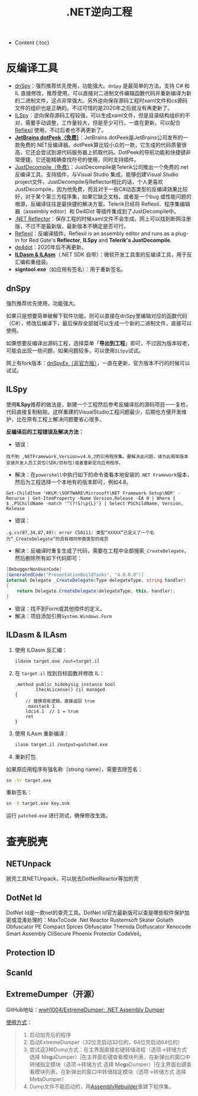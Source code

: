 ﻿---
layout:		post
category:	"sec"
title:		".NET逆向工程"

tags:		[]
---
- Content
{:toc}


# 反编译工具

- [dnSpy](https://github.com/dnSpy/dnSpy)：强烈推荐优先使用，功能强大。`dnSpy` 是最简单的方法，支持 C# 和 IL 直接修改，推荐使用。可以直接对二进制文件编辑函数代码并重新编译为新的二进制文件，这点非常强大。另外逆向保存源码工程时xaml文件和cs源码文件的组织也是正确的。不过可惜的是2020年之后就没有再更新了。
- [ILSpy](https://github.com/icsharpcode/ILSpy)：逆向保存源码工程较强，可以生成xaml文件，但是目录结构组织的不对，需要手动调整，工作量较大，但是至少可行。一直在更新。可以配合 [Reflexil](https://github.com/sailro/Reflexil) 使用，不过后者也不再更新了。
- [**JetBrains dotPeek（免费）**](https://www.jetbrains.com/decompiler/)：JetBrains dotPeek是JetBrains公司发布的一款免费的.NET反编译器。dotPeek算比较小众的一款，它生成的代码质量很高，它还会尝试到源代码服务器上抓取代码。DotPeek的导航功能和快捷键非常便捷。它还能精确查找符号的使用，同时支持插件。
- [JustDecompile（免费）](https://www.telerik.com/products/decompiler.aspx)：JustDecompile是Telerik公司推出一个免费的.net反编译工具，支持插件，与Visual Studio 集成，能够创建Visual Studio project文件。JustDecompile与Reflector相比的话，个人更喜欢JustDecompile，因为他免费，而且对于一些C#动态类型的反编译效果比较好，对于某个第三方程序集，如果它缺乏文档，或者是一个bug 或性能问题的根源，反编译往往是最快捷的解决方案。Telerik已经将 Reflexil、程序集编辑器（assembly editor）和 De4Dot 等插件集成到了JustDecompile中。
- [.NET Reflector](https://www.red-gate.com/products/dotnet-development/reflector/)：保存工程的时候xaml文件不会生成，网上可以找到断网注册版，不过不是最新版，最新版本不确定是否可行。
- [Reflexil](https://github.com/sailro/Reflexil)：反编译插件。Reflexil is an assembly editor and runs as a plug-in for Red Gate's **Reflector**, **ILSpy** and **Telerik's JustDecompile**.
- [de4dot](https://github.com/de4dot/de4dot)：2020年后不再更新。
- [**ILDasm & ILAsm**](https://docs.microsoft.com/en-us/dotnet/framework/tools/ildasm-exe-il-disassembler)（.NET SDK 自带）：微软开发工具里的反编译工具，用于反汇编和重组装。
- **signtool.exe**（如应用有签名）：用于重新签名。

## dnSpy

强烈推荐优先使用，功能强大。

如果只是想要简单破解下软件功能，则可以直接在dnSpy里编辑对应的函数代码（C#），修改后编译下，最后保存全部就可以生成一个新的二进制文件，直接可以使用。

如果想要反编译出源码工程，选择菜单「**导出到工程**」即可，不过因为版本较老，可能会出现一些问题，如果问题较多，可以使用`ILSpy`试试。

网上有fork版本：[dnSpyEx（非官方版）](https://github.com/dnSpyEx/dnSpy)，一直在更新，官方版本不行的时候可以试试。



## ILSpy

使用**ILSpy**推荐的做法是，新建一个工程然后参考反编译后的源码项目一一复检，代码直接复制粘贴，这样重建的VisualStudio工程问题最少，后期也方便开发维护，比在原有工程上解决问题要省心很多。

**反编译后的工程错误及解决方法：**

- 错误：

```
找不到 ,NETFramework,Version=v4.6,2的引用程序集。要解决此问题，请为此框架版本安装开发人员工具包(SDK/目标包)或者重新定向应用程序。
```

- 解决：在`powershell`中执行如下的命令查看本地安装的`.NET Framework`版本，然后为工程选择一个本地有的版本即可，例如4.8。

```
Get-ChildItem 'HKLM:\SOFTWARE\Microsoft\NET Framework Setup\NDP' -Recurse | Get-ItemProperty -Name Version,Release -EA 0 | Where { $_.PSChildName -match '^(?!S)\p{L}'} | Select PSChildName, Version, Release
```



- 错误：

```
.g.cs(87,34,87,49): error CS0111: 类型“XXXXX”已定义了一个名为“_CreateDelegate”的具有相同参数类型的成员
```

- 解决：反编译时重复生成了代码，需要在工程中全部搜索`_CreateDelegate`，然后删除所有如下代码即可：

```csharp
[DebuggerNonUserCode]
[GeneratedCode("PresentationBuildTasks", "4.0.0.0")]
internal Delegate _CreateDelegate(Type delegateType, string handler)
{
	return Delegate.CreateDelegate(delegateType, this, handler);
}
```



- 错误：找不到Form或其他控件的定义。
- 解决：项目添加引用`System.Windows.Form`



## ILDasm & ILAsm

1. 使用 ILDasm 反汇编：

   ```sh
   ildasm target.exe /out=target.il
   ```

2. 在 `target.il` 找到目标函数并修改 IL：

   ```IL
   .method public hidebysig instance bool 
           CheckLicense() cil managed
   {
       // 替换现有逻辑，直接返回 true
       .maxstack 1
       ldci4.1  // 1 = true
       ret
   }
   ```

3. 使用 ILAsm 重新编译：

   ```sh
   ilasm target.il /output=patched.exe
   ```

4. 重新打包

如果原应用程序有强名称（strong name），需要去除签名：

```sh
sn -Vr target.exe
```

重新签名：

```sh
sn -R target.exe key.snk
```

运行 `patched.exe` 进行测试，确保修改生效。

# 查壳脱壳

## NETUnpack 

脱壳工具NETUnpack，可以脱去DotNetReactor等加的壳



## DotNet Id

DotNet Id是一款net的查壳工具。DotNet Id官方最新版可以查是哪些软件保护加密或混淆处理的：MaxToCode .Net Reactor Rustemsoft Skater Goliath Obfuscator PE Compact Spices Obfuscator Themida  Dotfuscator Xenocode Smart Assembly CliSecure  Phoenix Protector CodeVeil。



## Protection ID

## ScanId



## **ExtremeDumper**（开源）

GitHub地址：[wwh1004/ExtremeDumper: .NET Assembly Dumper](https://github.com/wwh1004/ExtremeDumper)

[使用方式](https://www.52pojie.cn/thread-712611-1-1.html)：

> 1. 启动加壳后的程序
> 2. 启动ExtremeDumper（32位壳启动32位的，64位壳启动64位的）
> 3. 尝试这3种Dump方式：在主界面直接右键转储进程（选项->转储方式 选择 Me**g**aDumper）|在主界面右键查看模块列表，在新弹出的窗口中转储指定模块（选项->转储方式 选择 Me**g**aDumper）|在主界面右键查看模块列表，在新弹出的窗口中转储指定模块（选项->转储方式 选择 Me**t**aDumper）
> 4. Dump文件不能启动的，用[AssemblyRebuilder](https://www.52pojie.cn/thread-699172-1-1.html)重建下程序集。

